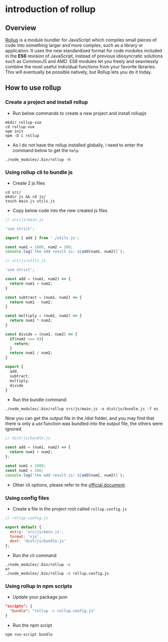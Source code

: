 # introduction of rollup

## Overview

[Rollup](https://rollupjs.org/) is a module bundler for JavaScript which compiles small pieces of code into something larger and more complex, such as a library or application. It uses the new standardized format for code modules included in the **ES6** revision of JavaScript, instead of previous idiosyncratic solutions such as CommonJS and AMD. ES6 modules let you freely and seamlessly combine the most useful individual functions from your favorite libraries. This will eventually be possible natively, but Rollup lets you do it today.

## How to use rollup

### Create a project and install rollup

* Run below commands to create a new project and install rollupjs

```shell
mkdir rollup-vue
cd rollup-vue
npm init
npm -D i rollup
```

* As I do not have the rollup installed globally, i need to enter the command below to get the `help`

```shell
./node_modules/.bin/rollup -h
```

### Using rollup cli to bundle js

* Create 2 js files

```shell
cd src/
mkdir js && cd js/
touch main.js utils.js
```

* Copy below code into the new created js files

```js
// src/js/main.js

'use strict';

import { add } from './utils.js';

const num1 = 1000, num2 = 200;
console.log(`the add result is: ${add(num1, num2)}`);
```

```js
// src/js/utils.js

'use strict';

const add = (num1, num2) => {
  return num1 + num2;
}

const subtract = (num1, num2) => {
  return num1 - num2;
}

const multiply = (num1, num2) => {
  return num1 * num2;
}

const divide = (num1, num2) => {
  if(num2 === 0){
    return;
  }
  return num1 / num2;
}

export {
  add,
  subtract,
  multiply,
  divide
}
```

* Run the bundle command:

```shell
./node_modules/.bin/rollup src/js/main.js -o dist/js/bundle.js -f es
```

Now you can get the output file in the /dist folder, and you may find that there is only a `add` function was bundled into the output file, the others were ignored.

```js
// dist/js/bundle.js

const add = (num1, num2) => {
  return num1 + num2;
};

const num1 = 1000;
const num2 = 200;
console.log(`the add result is: ${add(num1, num2)}`);
```

* Other cli options, please refer to the [official document](https://github.com/rollup/rollup/wiki/Command-Line-Interface).

### Using config files

* Create a file in the project root called `rollup.config.js`

```js
// rollup.config.js

export default {
  entry: 'src/js/main.js',
  format: 'cjs',
  dest: 'dist/js/bundle.js'
};
```

* Run the cli command

```shell
./node_modules/.bin/rollup -c
or
./node_modules/.bin/rollup -c rollup.config.js
```

### Using rollup in npm scripts

* Update your package.json

```json
"scripts": {
  "bundle": "rollup -c rollup.config.js"
}
```

* Run the npm script

```shell
npm run-script bundle
```
